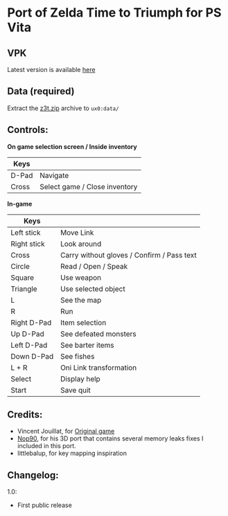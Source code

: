 # Port of Zelda Time to Triumph for PS Vita

## VPK
Latest version is available [here](https://www.ferb.fr/vita/vpks/Zelda3T.vpk)

## Data (required)
Extract the [z3t.zip](https://www.mediafire.com/file/099ap8ss9r3oqsk/z3t.zip) archive to `ux0:data/`

## Controls:

**On game selection screen / Inside inventory**

| Keys | &#x202F; |
| --- | --- |
| D-Pad | Navigate |
| Cross | Select game / Close inventory |

**In-game**

| Keys | &#x202F; |
| --- | --- |
| Left stick | Move Link |
| Right stick | Look around |
| Cross | Carry without gloves / Confirm / Pass text |
| Circle | Read / Open / Speak |
| Square | Use weapon |
| Triangle | Use selected object |
| L | See the map |
| R | Run |
| Right D-Pad | Item selection |
| Up D-Pad | See defeated monsters |
| Left D-Pad | See barter items |
| Down D-Pad | See fishes |
| L + R | Oni Link transformation |
| Select | Display help |
| Start | Save quit |


## Credits:

- Vincent Jouillat, for [Original game](http://www.zeldaroth.fr/us/z3t.php)
- [Nop90](https://www.github.com/nop90/Zelda3T), for his 3D port that contains several memory leaks fixes I included in this port.
- littlebalup, for key mapping inspiration

## Changelog:

1.0:
- First public release
